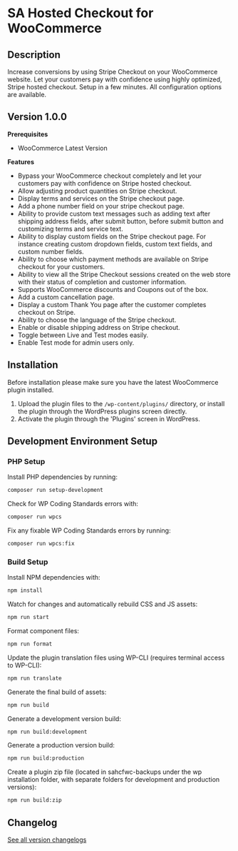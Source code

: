 # SA Hosted Checkout for WooCommerce

## Description

Increase conversions by using Stripe Checkout on your WooCommerce website. Let your customers pay with confidence using highly optimized, Stripe hosted checkout. Setup in a few minutes. All configuration options are available.

## Version 1.0.0

**Prerequisites**

- WooCommerce Latest Version

**Features**
- Bypass your WooCommerce checkout completely and let your customers pay with confidence on Stripe hosted checkout.
- Allow adjusting product quantities on Stripe checkout.
- Display terms and services on the Stripe checkout page.
- Add a phone number field on your stripe checkout page.
- Ability to provide custom text messages such as adding text after shipping address fields, after submit button, before submit button and customizing terms and service text.
- Ability to display custom fields on the Stripe checkout page. For instance creating custom dropdown fields, custom text fields, and custom number fields.
- Ability to choose which payment methods are available on Stripe checkout for your customers.
- Ability to view all the Stripe Checkout sessions created on the web store with their status of completion and customer information.
- Supports WooCommerce discounts and Coupons out of the box.
- Add a custom cancellation page.
- Display a custom Thank You page after the customer completes checkout on Stripe.
- Ability to choose the language of the Stripe checkout.
- Enable or disable shipping address on Stripe checkout.
- Toggle between Live and Test modes easily.
- Enable Test mode for admin users only.


## Installation

Before installation please make sure you have the latest WooCommerce plugin installed.

1. Upload the plugin files to the `/wp-content/plugins/` directory, or install the plugin through the WordPress plugins screen directly.
2. Activate the plugin through the 'Plugins' screen in WordPress.

## Development Environment Setup

### PHP Setup

Install PHP dependencies by running:
```bash
composer run setup-development
```

Check for WP Coding Standards errors with:
```bash
composer run wpcs
```

Fix any fixable WP Coding Standards errors by running:
```bash
composer run wpcs:fix
```

### Build Setup

Install NPM dependencies with:
```bash
npm install
```

Watch for changes and automatically rebuild CSS and JS assets:
```bash
npm run start
```

Format component files:
```bash
npm run format
```

Update the plugin translation files using WP-CLI (requires terminal access to WP-CLI):
```bash
npm run translate
```

Generate the final build of assets:
```bash
npm run build
```

Generate a development version build:
```bash
npm run build:development
```

Generate a production version build:
```bash
npm run build:production
```

Create a plugin zip file (located in sahcfwc-backups under the wp installation folder, with separate folders for development and production versions):
```bash
npm run build:zip
```

## Changelog

[See all version changelogs](CHANGELOG.md)